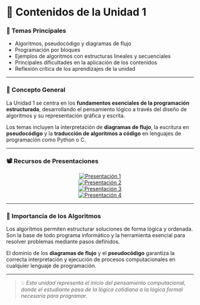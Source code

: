 # 📖 Contenidos de la Unidad 1

### 🔹 Temas Principales
- Algoritmos, pseudocódigo y diagramas de flujo  
- Programación por bloques  
- Ejemplos de algoritmos con estructuras lineales y secuenciales  
- Principales dificultades en la aplicación de los contenidos  
- Reflexión crítica de los aprendizajes de la unidad  

---

### 🧠 Concepto General
La Unidad 1 se centra en los **fundamentos esenciales de la programación estructurada**, desarrollando el pensamiento lógico a través del diseño de algoritmos y su representación gráfica y escrita.  

Los temas incluyen la interpretación de **diagramas de flujo**, la escritura en **pseudocódigo** y la **traducción de algoritmos a código** en lenguajes de programación como Python o C.  

---

### 📽️ Recursos de Presentaciones

<div align="center">

[![Presentación 1](https://img.shields.io/badge/🎞️_Presentación_1-blue?style=for-the-badge)](https://docs.google.com/presentation/d/15x-_uSMvtnJZ5LVls6jq9MgNIIHt-Jzk/edit?usp=sharing&ouid=103500463077710805140&rtpof=true&sd=true)  
[![Presentación 2](https://img.shields.io/badge/📊_Presentación_2-green?style=for-the-badge)](https://docs.google.com/presentation/d/1pko741mali6orqm9QMUmXEaSiDf92Qcc/edit?usp=sharing&ouid=103500463077710805140&rtpof=true&sd=true)  
[![Presentación 3](https://img.shields.io/badge/📘_Presentación_3-purple?style=for-the-badge)](https://docs.google.com/presentation/d/14b3xwO87_64AZcFfP4zhrQYh2o5QYAjU/edit?usp=sharing&ouid=103500463077710805140&rtpof=true&sd=true)  
[![Presentación 4](https://img.shields.io/badge/🖥️_Presentación_4-orange?style=for-the-badge)](https://docs.google.com/presentation/d/1diDOqgiZcybY4RhGTRGTjPU8TyhqUMWf/edit?usp=sharing&ouid=103500463077710805140&rtpof=true&sd=true)


</div>

---

### 🧩 Importancia de los Algoritmos
Los algoritmos permiten estructurar soluciones de forma lógica y ordenada.  
Son la base de todo programa informático y la herramienta esencial para resolver problemas mediante pasos definidos.

El dominio de los **diagramas de flujo** y el **pseudocódigo** garantiza la correcta interpretación y ejecución de procesos computacionales en cualquier lenguaje de programación.

---

> 💡 *Esta unidad representa el inicio del pensamiento computacional, donde el estudiante pasa de la lógica cotidiana a la lógica formal necesaria para programar.*

